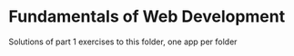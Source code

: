 # Fundamentals of Web Development

Solutions of part 1 exercises to this folder, one app per folder


